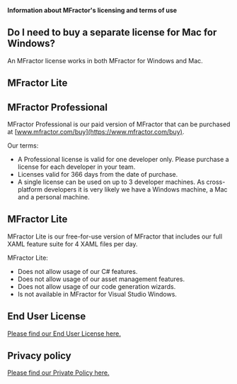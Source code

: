 **Information about MFractor's licensing and terms of use**

## Do I need to buy a separate license for Mac for Windows?

An MFractor license works in both MFractor for Windows and Mac.

## MFractor Lite

## MFractor Professional

MFractor Professional is our paid version of MFractor that can be purchased at [www.mfractor.com/buy](https://www.mfractor.com/buy).

Our terms:

 * A Professional license is valid for one developer only. Please purchase a license for each developer in your team.
 * Licenses valid for 366 days from the date of purchase.
 * A single license can be used on up to 3 developer machines. As cross-platform developers it is very likely we have a Windows machine, a Mac and a personal machine.

## MFractor Lite

MFractor Lite is our free-for-use version of MFractor that includes our full XAML feature suite for 4 XAML files per day.

MFractor Lite:

 * Does not allow usage of our C# features.
 * Does not allow usage of our asset management features.
 * Does not allow usage of our code generation wizards.
 * Is not available in MFractor for Visual Studio Windows.

## End User License

[Please find our End User License here.](/legal/end-user-license.pdf)

## Privacy policy

[Please find our Private Policy here.](/legal/privacy-policy.pdf)
